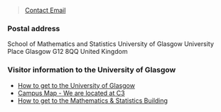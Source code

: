 


> [Contact Email](mailto:surajit.ray@glasgow.ac.uk)


### Postal address

School of Mathematics and Statistics
University of Glasgow
University Place
Glasgow G12 8QQ
United Kingdom

### Visitor information to the University of Glasgow
<ul>
<li><a href="http://www.gla.ac.uk/about/maps/howtogethere/" target="_blank">How to get to the University of Glasgow</a></li>
<li><a href="http://www.gla.ac.uk/media/media_335384_en.pdf" target="_blank">Campus Map - We are located at C3</a></li>
<li><a href="http://www.gla.ac.uk/media/media_555210_en.pdf" target="_blank">How to get to the Mathematics &amp; Statistics Building</a></li>
</ul>